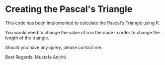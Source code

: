 # Creating the Pascal's Triangle

This code has been implemented to calculate the Pascal's Triangle using R.

You would need to change the value of n in the code in order to change the length of the triangle.

Should you have any query, please contact me.

Best Regards, 
Mustafa Anjrini

